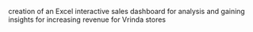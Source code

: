 creation of an Excel interactive sales dashboard for analysis and gaining insights for increasing revenue for Vrinda stores
